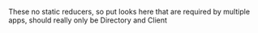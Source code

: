 These no static reducers, so put looks here that are required by multiple apps, should really only be Directory and Client
